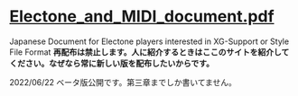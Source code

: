 # [Electone_and_MIDI_document.pdf](https://github.com/wakmin-oxo/Electone_and_MIDI_document/raw/main/pdf/Electone_and_MIDI_document.pdf)
Japanese Document for Electone players interested in XG-Support or Style File Format
**再配布は禁止します。人に紹介するときはここのサイトを紹介してください。なぜなら常に新しい版を配布したいからです。**

2022/06/22
ベータ版公開です。第三章までしか書いてません。
